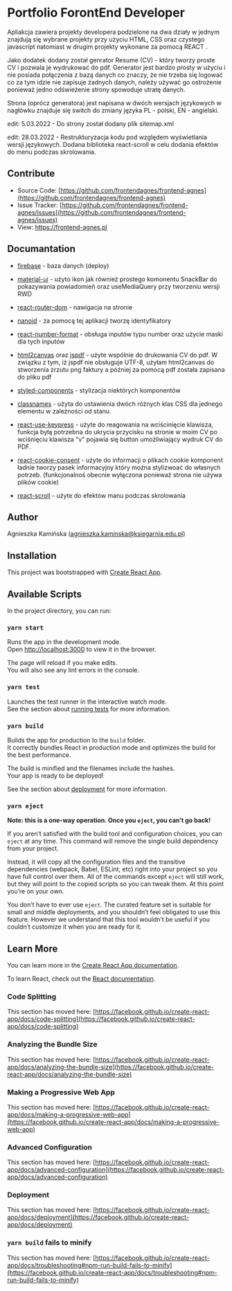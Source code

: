 # Portfolio ForontEnd Developer

Apliakcja zawiera projekty developera podzielone na dwa działy w jednym znajdują się wybrane projekty przy użyciu HTML, CSS oraz czystego javascript natomiast w drugim projekty wykonane za pomocą REACT .

Jako dodatek dodany został genrator Resume (CV) - który tworzy proste CV i pozwala je wydrukować do pdf. Generator jest bardzo prosty w użyciu i nie posiada połączenia z bazą danych co znaczy, że nie trzeba się logować co za tym idzie nie zapisuje żadnych danych, należy używać go ostrożenie ponieważ jedno odświeżenie strony spowoduje utratę danych. 

Strona (oprócz generatora) jest napisana w dwóch wersjach językowych w nagłówku znajduje się switch do zmiany języka PL - polski,  EN - angielski.

edit: 5.03.2022 - Do strony został dodany plik sitemap.xml

edit: 28.03.2022 - Restrukturyzacja kodu pod względem wyświetlania wersji językowych.
Dodana biblioteka react-scroll w celu dodania efektów do menu podczas skrolowania.

## Contribute

- Source Code: [https://github.com/frontendagnes/frontend-agnes](https://github.com/frontendagnes/frontend-agnes)
- Issue Tracker: [https://github.com/frontendagnes/frontend-agnes/issues](https://github.com/frontendagnes/frontend-agnes/issues)
- View: https://frontend-agnes.pl

## Documantation

- [firebase](https://www.npmjs.com/package/firebase) - baza danych (deploy)

- [material-ui](https://material-ui.com/) - użyto ikon jak również prostego komonentu SnackBar do pokazywania powiadomień oraz useMediaQuery przy tworzeniu wersji RWD

- [react-router-dom](https://reactrouter.com/web/guides/quick-start) - nawigacja na stronie

- [nanoid](https://www.npmjs.com/package/nanoid) - za pomocą tej aplikacji tworzę identyfikatory

- [react-number-format](https://www.npmjs.com/package/react-number-format) - obsługa inputów typu number oraz użycie maski dla tych inputów

- [html2canvas](https://www.npmjs.com/package/html2canvas) oraz [jspdf](https://www.npmjs.com/package/jspdf) - użyte wspólnie do drukowania CV do pdf. W związku z tym, iż jspdf nie obsługuje UTF-8, użyłam html2canvas do stworzenia zrzutu png faktury a później za pomocą pdf została zapisana do pliku pdf

- [styled-components](https://styled-components.com/) - stylizacja niektórych komponentów

- [classnames](https://github.com/JedWatson/classnames) - użyta do ustawienia dwóch różnych klas CSS dla jednego elementu w zależności od stanu.

- [react-use-keypress](https://www.npmjs.com/package/react-use-keypress) - użyte do reagowania na wciścinięcie klawisza, funkcja byłą potrzebna do ukrycia przycisku na stronie w moim CV po wciśnięciu klawisza "v" pojawia się button umożliwiający wydruk CV do PDF. 

- [react-cookie-consent](https://www.npmjs.com/package/react-cookie-consent) - użyte do informacji o plikach cookie komponent ładnie tworzy pasek informacyjny który można stylizwoać do własnych potrzeb. (funkcjonalnoś obecnie wyłączona ponieważ strona nie używa plików cookie)

- [react-scroll](https://www.npmjs.com/package/react-scroll) - użyte do efektów manu podczas skrolowania

## Author

Agnieszka Kamińska ([agnieszka.kaminska@ksiegarnia.edu.pl](mailto:agnieszka.kaminska@ksiegarnia.edu.pl))

## Installation

This project was bootstrapped with [Create React App](https://github.com/facebook/create-react-app).

## Available Scripts

In the project directory, you can run:

### `yarn start`

Runs the app in the development mode.\
Open [http://localhost:3000](http://localhost:3000) to view it in the browser.

The page will reload if you make edits.\
You will also see any lint errors in the console.

### `yarn test`

Launches the test runner in the interactive watch mode.\
See the section about [running tests](https://facebook.github.io/create-react-app/docs/running-tests) for more information.

### `yarn build`

Builds the app for production to the `build` folder.\
It correctly bundles React in production mode and optimizes the build for the best performance.

The build is minified and the filenames include the hashes.\
Your app is ready to be deployed!

See the section about [deployment](https://facebook.github.io/create-react-app/docs/deployment) for more information.

### `yarn eject`

**Note: this is a one-way operation. Once you `eject`, you can’t go back!**

If you aren’t satisfied with the build tool and configuration choices, you can `eject` at any time. This command will remove the single build dependency from your project.

Instead, it will copy all the configuration files and the transitive dependencies (webpack, Babel, ESLint, etc) right into your project so you have full control over them. All of the commands except `eject` will still work, but they will point to the copied scripts so you can tweak them. At this point you’re on your own.

You don’t have to ever use `eject`. The curated feature set is suitable for small and middle deployments, and you shouldn’t feel obligated to use this feature. However we understand that this tool wouldn’t be useful if you couldn’t customize it when you are ready for it.

## Learn More

You can learn more in the [Create React App documentation](https://facebook.github.io/create-react-app/docs/getting-started).

To learn React, check out the [React documentation](https://reactjs.org/).

### Code Splitting

This section has moved here: [https://facebook.github.io/create-react-app/docs/code-splitting](https://facebook.github.io/create-react-app/docs/code-splitting)

### Analyzing the Bundle Size

This section has moved here: [https://facebook.github.io/create-react-app/docs/analyzing-the-bundle-size](https://facebook.github.io/create-react-app/docs/analyzing-the-bundle-size)

### Making a Progressive Web App

This section has moved here: [https://facebook.github.io/create-react-app/docs/making-a-progressive-web-app](https://facebook.github.io/create-react-app/docs/making-a-progressive-web-app)

### Advanced Configuration

This section has moved here: [https://facebook.github.io/create-react-app/docs/advanced-configuration](https://facebook.github.io/create-react-app/docs/advanced-configuration)

### Deployment

This section has moved here: [https://facebook.github.io/create-react-app/docs/deployment](https://facebook.github.io/create-react-app/docs/deployment)

### `yarn build` fails to minify

This section has moved here: [https://facebook.github.io/create-react-app/docs/troubleshooting#npm-run-build-fails-to-minify](https://facebook.github.io/create-react-app/docs/troubleshooting#npm-run-build-fails-to-minify)
